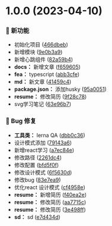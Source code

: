 # 1.0.0 (2023-04-10)

### 🌟 新功能

* 初始化项目 ([466dbeb](https://github.com/j710328466/j710328466.github.io/commit/466dbeb))
* 新增模块 ([9e0b3a9](https://github.com/j710328466/j710328466.github.io/commit/9e0b3a9))
* 新增心跳组件 ([82a59b4](https://github.com/j710328466/j710328466.github.io/commit/82a59b4))
* **docs：** 新增文章 ([f659605](https://github.com/j710328466/j710328466.github.io/commit/f659605))
* **fea：** typescript ([abb3cfe](https://github.com/j710328466/j710328466.github.io/commit/abb3cfe))
* **md：** 新文章 ([41459c4](https://github.com/j710328466/j710328466.github.io/commit/41459c4))
* **package.json：** 添加husky ([95a0051](https://github.com/j710328466/j710328466.github.io/commit/95a0051))
* **resume：** 修改简历 ([9f28c78](https://github.com/j710328466/j710328466.github.io/commit/9f28c78))
* svg学习笔记 ([63e96b7](https://github.com/j710328466/j710328466.github.io/commit/63e96b7))


### 🐛 Bug 修复

* **工具类：** lerna QA ([dbb0c36](https://github.com/j710328466/j710328466.github.io/commit/dbb0c36))
* 设计模式添加 ([79143a6](https://github.com/j710328466/j710328466.github.io/commit/79143a6))
* 新增react学习 ([a7ec84e](https://github.com/j710328466/j710328466.github.io/commit/a7ec84e))
* 修改路径 ([2261dc4](https://github.com/j710328466/j710328466.github.io/commit/2261dc4))
* 修改配置 ([bfd5f0f](https://github.com/j710328466/j710328466.github.io/commit/bfd5f0f))
* 修改设计模式 ([6f5630d](https://github.com/j710328466/j710328466.github.io/commit/6f5630d))
* 修改bug ([83e7ea9](https://github.com/j710328466/j710328466.github.io/commit/83e7ea9))
* 优化react 设计模式 ([cf4958e](https://github.com/j710328466/j710328466.github.io/commit/cf4958e))
* **resume：** 新增简历 ([f40ea2e](https://github.com/j710328466/j710328466.github.io/commit/f40ea2e))
* **resume：** 修改简历 ([aa7715c](https://github.com/j710328466/j710328466.github.io/commit/aa7715c))
* **resume：** 修改简历 ([3e498ff](https://github.com/j710328466/j710328466.github.io/commit/3e498ff))
* **sd：** sd ([e7d434d](https://github.com/j710328466/j710328466.github.io/commit/e7d434d))



